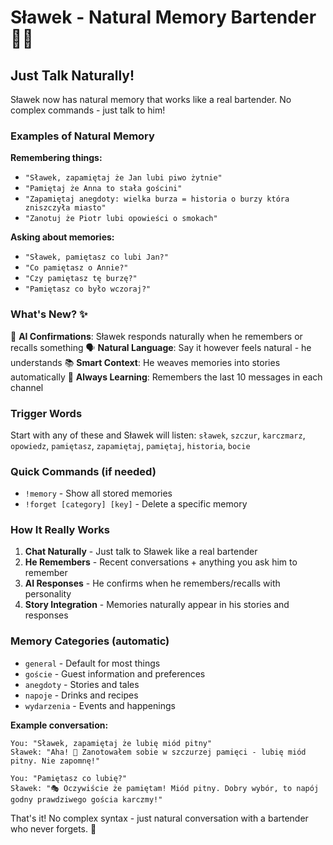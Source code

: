 # Sławek - Natural Memory Bartender 🧠🍺

## Just Talk Naturally!

Sławek now has natural memory that works like a real bartender. No complex commands - just talk to him!

### Examples of Natural Memory

**Remembering things:**
- `"Sławek, zapamiętaj że Jan lubi piwo żytnie"`
- `"Pamiętaj że Anna to stała gościni"`
- `"Zapamiętaj anegdoty: wielka burza = historia o burzy która zniszczyła miasto"`
- `"Zanotuj że Piotr lubi opowieści o smokach"`

**Asking about memories:**
- `"Sławek, pamiętasz co lubi Jan?"`
- `"Co pamiętasz o Annie?"`
- `"Czy pamiętasz tę burzę?"`
- `"Pamiętasz co było wczoraj?"`

### What's New? ✨

🤖 **AI Confirmations**: Sławek responds naturally when he remembers or recalls something
🗣️ **Natural Language**: Say it however feels natural - he understands
📚 **Smart Context**: He weaves memories into stories automatically
🧠 **Always Learning**: Remembers the last 10 messages in each channel

### Trigger Words
Start with any of these and Sławek will listen:
`sławek`, `szczur`, `karczmarz`, `opowiedz`, `pamiętasz`, `zapamiętaj`, `pamiętaj`, `historia`, `bocie`

### Quick Commands (if needed)
- `!memory` - Show all stored memories
- `!forget [category] [key]` - Delete a specific memory

### How It Really Works

1. **Chat Naturally** - Just talk to Sławek like a real bartender
2. **He Remembers** - Recent conversations + anything you ask him to remember
3. **AI Responses** - He confirms when he remembers/recalls with personality
4. **Story Integration** - Memories naturally appear in his stories and responses

### Memory Categories (automatic)
- `general` - Default for most things
- `goście` - Guest information and preferences  
- `anegdoty` - Stories and tales
- `napoje` - Drinks and recipes
- `wydarzenia` - Events and happenings

**Example conversation:**
```
You: "Sławek, zapamiętaj że lubię miód pitny"
Sławek: "Aha! 🧠 Zanotowałem sobie w szczurzej pamięci - lubię miód pitny. Nie zapomnę!"

You: "Pamiętasz co lubię?"
Sławek: "🎭 Oczywiście że pamiętam! Miód pitny. Dobry wybór, to napój godny prawdziwego gościa karczmy!"
```

That's it! No complex syntax - just natural conversation with a bartender who never forgets. 🍻
